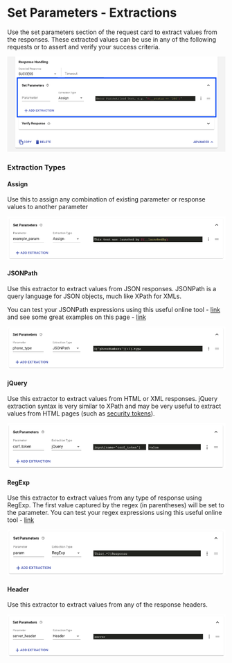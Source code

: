 # Set Parameters - Extractions

Use the set parameters section of the request card to extract values from the responses. These extracted values can be use in any of the following requests or to assert and verify your success criteria. 

![Set parameters section](../../.gitbook/assets/image%20%2830%29.png)

### Extraction Types

#### Assign

Use this to assign any combination of existing parameter or response values to another parameter

![](../../.gitbook/assets/image%20%284%29.png)

#### JSONPath

Use this extractor to extract values from JSON responses. JSONPath is a query language for JSON objects, much like XPath for XMLs.

You can test your JSONPath expressions using this useful online tool - [link](https://jsonpath.com/) and see some great examples on this page - [link](https://goessner.net/articles/JsonPath/index.html#e2)

![](../../.gitbook/assets/image%20%282%29.png)

#### jQuery

Use this extractor to extract values from HTML or XML responses. jQuery extraction syntax is very similar to XPath and may be very useful to extract values from HTML pages \(such as [security tokens](https://portswigger.net/web-security/csrf/tokens)\).

![Extracting a CSRF token from an HTML response](../../.gitbook/assets/image%20%2829%29.png)

#### RegExp

Use this extractor to extract values from any type of response using RegExp. The first value captured by the regex \(in parentheses\) will be set to the parameter. You can test your regex expressions using this useful online tool - [link](https://regex101.com/)

![](../../.gitbook/assets/image%20%2818%29.png)

#### Header

Use this extractor to extract values from any of the response headers. 

![](../../.gitbook/assets/image%20%2814%29.png)



